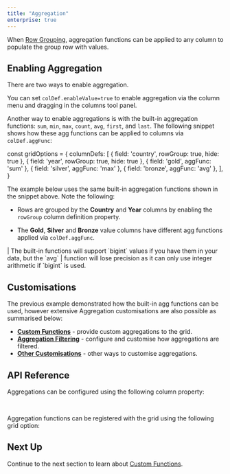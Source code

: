 ```yaml
---
title: "Aggregation"
enterprise: true
---
```


When [Row Grouping](/grouping/), aggregation functions can be applied to any column to populate the group row with values.

## Enabling Aggregation

There are two ways to enable aggregation. 

You can set `colDef.enableValue=true` to enable aggregation via the column menu and dragging in the columns tool panel. 

Another way to enable aggregations is with the built-in aggregation functions: `sum`, `min`, `max`, `count`, `avg`, `first`, and `last`. The following snippet shows how these agg functions can be applied to columns via `colDef.aggFunc`:

<snippet>
const gridOptions = {
    columnDefs: [
        { field: 'country', rowGroup: true, hide: true },
        { field: 'year', rowGroup: true, hide: true }, 
        { field: 'gold', aggFunc: 'sum' },
        { field: 'silver', aggFunc: 'max' },
        { field: 'bronze', aggFunc: 'avg' },
    ],
}
</snippet>

The example below uses the same built-in aggregation functions shown in the snippet above. Note the following:

- Rows are grouped by the **Country** and **Year** columns by enabling the `rowGroup` column definition property.

- The **Gold**, **Silver** and **Bronze** value columns have different agg functions applied via `colDef.aggFunc`.

<grid-example title='Enabling Aggregation' name='enabling-aggregation' type='generated' options='{ "enterprise": true, "exampleHeight": 540, "modules": ["clientside", "rowgrouping", "menu", "columnpanel", "filterpanel", "setfilter"] }'></grid-example>

<note>
| The built-in functions will support `bigint` values if you have them in your data, but the `avg`
| function will lose precision as it can only use integer arithmetic if `bigint` is used.
</note>

## Customisations

The previous example demonstrated how the built-in agg functions can be used, however extensive Aggregation customisations
are also possible as summarised below:

- **[Custom Functions](/aggregation-custom-functions/)** - provide custom aggregations to the grid.
- **[Aggregation Filtering](/aggregation-filtering/)** - configure and customise how aggregations are filtered.
- **[Other Customisations](/aggregation-other/)** - other ways to customise aggregations.

## API Reference

Aggregations can be configured using the following column property:

<api-documentation source='column-properties/properties.json' section='grouping' names='["aggFunc", "defaultAggFunc", "allowedAggFuncs"]'></api-documentation>

<br />

Aggregation functions can be registered with the grid using the following grid option:

<api-documentation source='grid-options/properties.json' section='rowPivoting' names='["aggFuncs", "suppressAggFilteredOnly", "groupAggFiltering","suppressAggFuncInHeader"]'></api-documentation>

## Next Up

Continue to the next section to learn about [Custom Functions](/aggregation-custom-functions/).
